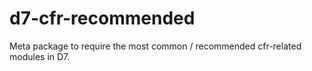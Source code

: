 # d7-cfr-recommended
Meta package to require the most common / recommended cfr-related modules in D7.

